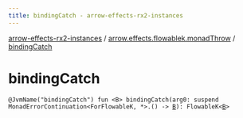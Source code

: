 ```yaml
---
title: bindingCatch - arrow-effects-rx2-instances
---
```


[arrow-effects-rx2-instances](../index.html) / [arrow.effects.flowablek.monadThrow](index.html) / [bindingCatch](./binding-catch.html)

# bindingCatch

`@JvmName("bindingCatch") fun <B> bindingCatch(arg0: suspend MonadErrorContinuation<ForFlowableK, *>.() -> `[`B`](binding-catch.html#B)`): FlowableK<`[`B`](binding-catch.html#B)`>`